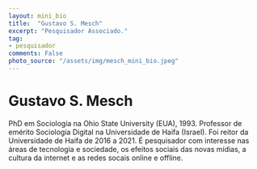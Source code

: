 ```yaml
---
layout: mini_bio
title:  "Gustavo S. Mesch"
excerpt: "Pesquisador Associado."
tag:
- pesquisador
comments: False
photo_source: "/assets/img/mesch_mini_bio.jpeg"
---
```


# Gustavo S. Mesch

PhD em Sociologia na Ohio State University (EUA), 1993. Professor de emérito Sociologia Digital na Universidade de Haifa (Israel). Foi reitor da Universidade de Haifa de 2016 a 2021. É pesquisador com interesse nas áreas de tecnologia e sociedade, os efeitos sociais das novas mídias, a cultura da internet e as redes socais online e offline.